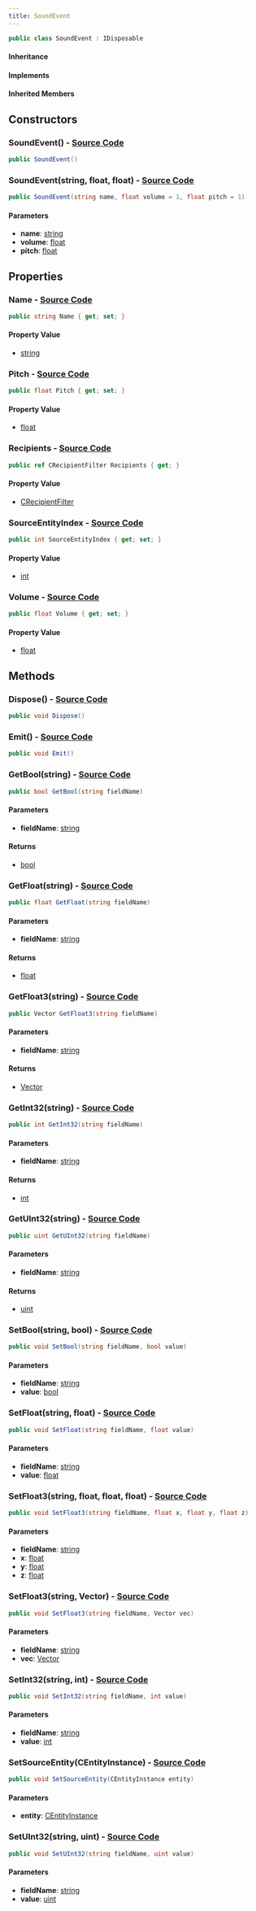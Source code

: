 ```yaml
---
title: SoundEvent
---
```


```csharp
public class SoundEvent : IDisposable
```

#### Inheritance

#### Implements

#### Inherited Members

## Constructors

### **SoundEvent()** - [Source Code](https://github.com/swiftly-solution/swiftlys2/blob/main/managed/src/SwiftlyS2.Shared/Modules/Sounds/SoundEvent.cs#L56)

```csharp
public SoundEvent()
```

### **SoundEvent(string, float, float)** - [Source Code](https://github.com/swiftly-solution/swiftlys2/blob/main/managed/src/SwiftlyS2.Shared/Modules/Sounds/SoundEvent.cs#L63)

```csharp
public SoundEvent(string name, float volume = 1, float pitch = 1)
```

#### Parameters

- **name**: [string](https://learn.microsoft.com/dotnet/api/system.string)
- **volume**: [float](https://learn.microsoft.com/dotnet/api/system.single)
- **pitch**: [float](https://learn.microsoft.com/dotnet/api/system.single)

## Properties

### **Name** - [Source Code](https://github.com/swiftly-solution/swiftlys2/blob/main/managed/src/SwiftlyS2.Shared/Modules/Sounds/SoundEvent.cs#L15)

```csharp
public string Name { get; set; }
```

#### Property Value

- [string](https://learn.microsoft.com/dotnet/api/system.string)

### **Pitch** - [Source Code](https://github.com/swiftly-solution/swiftlys2/blob/main/managed/src/SwiftlyS2.Shared/Modules/Sounds/SoundEvent.cs#L43)

```csharp
public float Pitch { get; set; }
```

#### Property Value

- [float](https://learn.microsoft.com/dotnet/api/system.single)

### **Recipients** - [Source Code](https://github.com/swiftly-solution/swiftlys2/blob/main/managed/src/SwiftlyS2.Shared/Modules/Sounds/SoundEvent.cs#L54)

```csharp
public ref CRecipientFilter Recipients { get; }
```

#### Property Value

- [CRecipientFilter](/docs/api/shared/natives/crecipientfilter)

### **SourceEntityIndex** - [Source Code](https://github.com/swiftly-solution/swiftlys2/blob/main/managed/src/SwiftlyS2.Shared/Modules/Sounds/SoundEvent.cs#L25)

```csharp
public int SourceEntityIndex { get; set; }
```

#### Property Value

- [int](https://learn.microsoft.com/dotnet/api/system.int32)

### **Volume** - [Source Code](https://github.com/swiftly-solution/swiftlys2/blob/main/managed/src/SwiftlyS2.Shared/Modules/Sounds/SoundEvent.cs#L34)

```csharp
public float Volume { get; set; }
```

#### Property Value

- [float](https://learn.microsoft.com/dotnet/api/system.single)

## Methods

### **Dispose()** - [Source Code](https://github.com/swiftly-solution/swiftlys2/blob/main/managed/src/SwiftlyS2.Shared/Modules/Sounds/SoundEvent.cs#L143)

```csharp
public void Dispose()
```

### **Emit()** - [Source Code](https://github.com/swiftly-solution/swiftlys2/blob/main/managed/src/SwiftlyS2.Shared/Modules/Sounds/SoundEvent.cs#L137)

```csharp
public void Emit()
```

### **GetBool(string)** - [Source Code](https://github.com/swiftly-solution/swiftlys2/blob/main/managed/src/SwiftlyS2.Shared/Modules/Sounds/SoundEvent.cs#L83)

```csharp
public bool GetBool(string fieldName)
```

#### Parameters

- **fieldName**: [string](https://learn.microsoft.com/dotnet/api/system.string)

#### Returns

- [bool](https://learn.microsoft.com/dotnet/api/system.boolean)

### **GetFloat(string)** - [Source Code](https://github.com/swiftly-solution/swiftlys2/blob/main/managed/src/SwiftlyS2.Shared/Modules/Sounds/SoundEvent.cs#L113)

```csharp
public float GetFloat(string fieldName)
```

#### Parameters

- **fieldName**: [string](https://learn.microsoft.com/dotnet/api/system.string)

#### Returns

- [float](https://learn.microsoft.com/dotnet/api/system.single)

### **GetFloat3(string)** - [Source Code](https://github.com/swiftly-solution/swiftlys2/blob/main/managed/src/SwiftlyS2.Shared/Modules/Sounds/SoundEvent.cs#L129)

```csharp
public Vector GetFloat3(string fieldName)
```

#### Parameters

- **fieldName**: [string](https://learn.microsoft.com/dotnet/api/system.string)

#### Returns

- [Vector](/docs/api/shared/natives/vector)

### **GetInt32(string)** - [Source Code](https://github.com/swiftly-solution/swiftlys2/blob/main/managed/src/SwiftlyS2.Shared/Modules/Sounds/SoundEvent.cs#L93)

```csharp
public int GetInt32(string fieldName)
```

#### Parameters

- **fieldName**: [string](https://learn.microsoft.com/dotnet/api/system.string)

#### Returns

- [int](https://learn.microsoft.com/dotnet/api/system.int32)

### **GetUInt32(string)** - [Source Code](https://github.com/swiftly-solution/swiftlys2/blob/main/managed/src/SwiftlyS2.Shared/Modules/Sounds/SoundEvent.cs#L103)

```csharp
public uint GetUInt32(string fieldName)
```

#### Parameters

- **fieldName**: [string](https://learn.microsoft.com/dotnet/api/system.string)

#### Returns

- [uint](https://learn.microsoft.com/dotnet/api/system.uint32)

### **SetBool(string, bool)** - [Source Code](https://github.com/swiftly-solution/swiftlys2/blob/main/managed/src/SwiftlyS2.Shared/Modules/Sounds/SoundEvent.cs#L78)

```csharp
public void SetBool(string fieldName, bool value)
```

#### Parameters

- **fieldName**: [string](https://learn.microsoft.com/dotnet/api/system.string)
- **value**: [bool](https://learn.microsoft.com/dotnet/api/system.boolean)

### **SetFloat(string, float)** - [Source Code](https://github.com/swiftly-solution/swiftlys2/blob/main/managed/src/SwiftlyS2.Shared/Modules/Sounds/SoundEvent.cs#L108)

```csharp
public void SetFloat(string fieldName, float value)
```

#### Parameters

- **fieldName**: [string](https://learn.microsoft.com/dotnet/api/system.string)
- **value**: [float](https://learn.microsoft.com/dotnet/api/system.single)

### **SetFloat3(string, float, float, float)** - [Source Code](https://github.com/swiftly-solution/swiftlys2/blob/main/managed/src/SwiftlyS2.Shared/Modules/Sounds/SoundEvent.cs#L118)

```csharp
public void SetFloat3(string fieldName, float x, float y, float z)
```

#### Parameters

- **fieldName**: [string](https://learn.microsoft.com/dotnet/api/system.string)
- **x**: [float](https://learn.microsoft.com/dotnet/api/system.single)
- **y**: [float](https://learn.microsoft.com/dotnet/api/system.single)
- **z**: [float](https://learn.microsoft.com/dotnet/api/system.single)

### **SetFloat3(string, Vector)** - [Source Code](https://github.com/swiftly-solution/swiftlys2/blob/main/managed/src/SwiftlyS2.Shared/Modules/Sounds/SoundEvent.cs#L124)

```csharp
public void SetFloat3(string fieldName, Vector vec)
```

#### Parameters

- **fieldName**: [string](https://learn.microsoft.com/dotnet/api/system.string)
- **vec**: [Vector](/docs/api/shared/natives/vector)

### **SetInt32(string, int)** - [Source Code](https://github.com/swiftly-solution/swiftlys2/blob/main/managed/src/SwiftlyS2.Shared/Modules/Sounds/SoundEvent.cs#L88)

```csharp
public void SetInt32(string fieldName, int value)
```

#### Parameters

- **fieldName**: [string](https://learn.microsoft.com/dotnet/api/system.string)
- **value**: [int](https://learn.microsoft.com/dotnet/api/system.int32)

### **SetSourceEntity(CEntityInstance)** - [Source Code](https://github.com/swiftly-solution/swiftlys2/blob/main/managed/src/SwiftlyS2.Shared/Modules/Sounds/SoundEvent.cs#L73)

```csharp
public void SetSourceEntity(CEntityInstance entity)
```

#### Parameters

- **entity**: [CEntityInstance](/docs/api/shared/schemadefinitions/centityinstance)

### **SetUInt32(string, uint)** - [Source Code](https://github.com/swiftly-solution/swiftlys2/blob/main/managed/src/SwiftlyS2.Shared/Modules/Sounds/SoundEvent.cs#L98)

```csharp
public void SetUInt32(string fieldName, uint value)
```

#### Parameters

- **fieldName**: [string](https://learn.microsoft.com/dotnet/api/system.string)
- **value**: [uint](https://learn.microsoft.com/dotnet/api/system.uint32)

